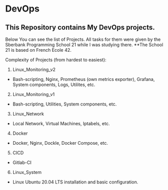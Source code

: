 # DevOps

## This Repository contains My DevOps projects.

Below You can see the list of Projects. All tasks for them were given by the Sberbank Programming School 21 while I was studying there.
**The School 21 is based on French Ecole 42.

Complexity of Projects (from hardest to easiest):
1) Linux_Monitoring_v2
- Bash-scripting, Nginx, Prometheus (own metrics exporter), Grafana, System components, Logs, Utilites, etc.
2) Linux_Monitoring_v1
- Bash-scripting, Utilities, System components, etc.
3) Linux_Network
- Local Network, Virtual Machines, Iptabels, etc.
4) Docker
- Docker, Nginx, Dockle, Docker Compose, etc.
5) CICD
- Gitlab-CI
6) Linux_System
- Linux Ubuntu 20.04 LTS installation and basic configuration.
